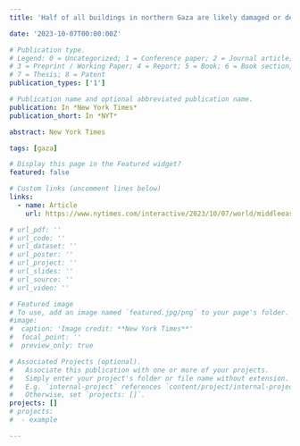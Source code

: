 ```yaml
---
title: 'Half of all buildings in northern Gaza are likely damaged or destroyed, according to satellite analysis estimates'

date: '2023-10-07T00:00:00Z'

# Publication type.
# Legend: 0 = Uncategorized; 1 = Conference paper; 2 = Journal article;
# 3 = Preprint / Working Paper; 4 = Report; 5 = Book; 6 = Book section;
# 7 = Thesis; 8 = Patent
publication_types: ['1']

# Publication name and optional abbreviated publication name.
publication: In *New York Times*
publication_short: In *NYT*

abstract: New York Times

tags: [gaza]

# Display this page in the Featured widget?
featured: false

# Custom links (uncomment lines below)
links:
  - name: Article
    url: https://www.nytimes.com/interactive/2023/10/07/world/middleeast/israel-gaza-maps.html?smid=url-share#gaza-damage-nov-20

# url_pdf: ''
# url_code: ''
# url_dataset: ''
# url_poster: ''
# url_project: ''
# url_slides: ''
# url_source: ''
# url_video: ''

# Featured image
# To use, add an image named `featured.jpg/png` to your page's folder.
#image:
#  caption: 'Image credit: **New York Times**'
#  focal_point: ''
#  preview_only: true

# Associated Projects (optional).
#   Associate this publication with one or more of your projects.
#   Simply enter your project's folder or file name without extension.
#   E.g. `internal-project` references `content/project/internal-project/index.md`.
#   Otherwise, set `projects: []`.
projects: []
# projects:
#  - example

---
```


